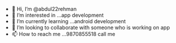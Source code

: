 - 👋 Hi, I’m @abdul22rehman
- 👀 I’m interested in ...app development
- 🌱 I’m currently learning ...android development
- 💞️ I’m looking to collaborate with someone who is working on app 
- 📫 How to reach me ...9870855518 call me

<!---
abdul22rehman/abdul22rehman is a ✨ special ✨ repository because its `README.md` (this file) appears on your GitHub profile.
You can click the Preview link to take a look at your changes.
--->
